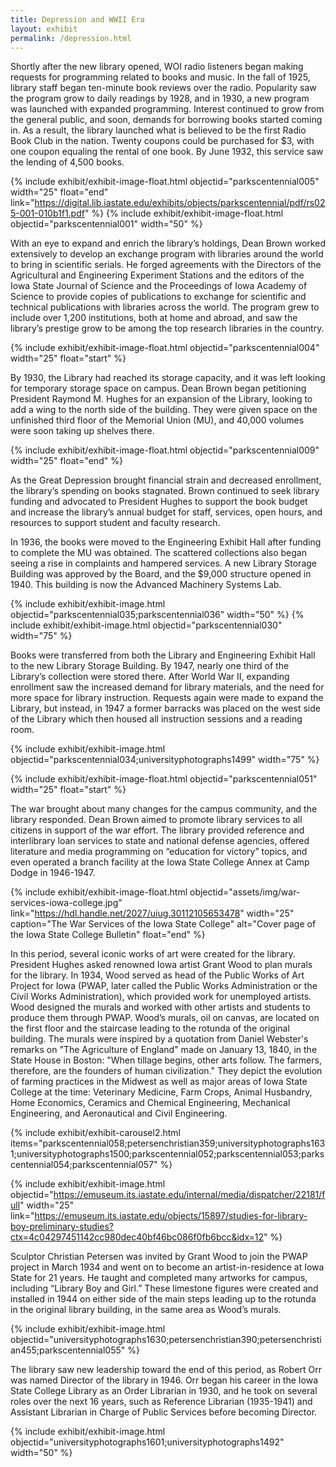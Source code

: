 ```yaml
---
title: Depression and WWII Era
layout: exhibit
permalink: /depression.html
---
```


Shortly after the new library opened, WOI radio listeners began making requests for programming related to books and music. In the fall of 1925, library staff began ten-minute book reviews over the radio. Popularity saw the program grow to daily readings by 1928, and in 1930, a new program was launched with expanded programming. Interest continued to grow from the general public, and soon, demands for borrowing books started coming in. As a result, the library launched what is believed to be the first Radio Book Club in the nation. Twenty coupons could be purchased for $3, with one coupon equaling the rental of one book. By June 1932, this service saw the lending of 4,500 books.

{% include exhibit/exhibit-image-float.html objectid="parkscentennial005" width="25" float="end" link="https://digital.lib.iastate.edu/exhibits/objects/parkscentennial/pdf/rs025-001-010b1f1.pdf" %}
{% include exhibit/exhibit-image-float.html objectid="parkscentennial001" width="50" %}


With an eye to expand and enrich the library’s holdings, Dean Brown worked extensively to develop an exchange program with libraries around the world to bring in scientific serials. He forged agreements with the Directors of the Agricultural and Engineering Experiment Stations and the editors of the Iowa State Journal of Science and the Proceedings of Iowa Academy of Science to provide copies of publications to exchange for scientific and technical publications with libraries across the world. The program grew to include over 1,200 institutions, both at home and abroad, and saw the library’s prestige grow to be among the top research libraries in the country.

{% include exhibit/exhibit-image-float.html objectid="parkscentennial004" width="25" float="start" %}

By 1930, the Library had reached its storage capacity, and it was left looking for temporary storage space on campus. Dean Brown began petitioning President Raymond M. Hughes for an expansion of the Library, looking to add a wing to the north side of the building. They were given space on the unfinished third floor of the Memorial Union (MU), and 40,000 volumes were soon taking up shelves there.

{% include exhibit/exhibit-image-float.html objectid="parkscentennial009" width="25" float="end" %}

As the Great Depression brought financial strain and decreased enrollment, the library’s spending on books stagnated. Brown continued to seek library funding and advocated to President Hughes to support the book budget and increase the library’s annual budget for staff, services, open hours, and resources to support student and faculty research.

In 1936, the books were moved to the Engineering Exhibit Hall after funding to complete the MU was obtained. The scattered collections also began seeing a rise in complaints and hampered services. A new Library Storage Building was approved by the Board, and the $9,000 structure opened in 1940. This building is now the Advanced Machinery Systems Lab. 

{% include exhibit/exhibit-image.html objectid="parkscentennial035;parkscentennial036" width="50" %}
{% include exhibit/exhibit-image.html objectid="parkscentennial030" width="75" %}

Books were transferred from both the Library and Engineering Exhibit Hall to the new Library Storage Building. By 1947, nearly one third of the Library’s collection were stored there.  After World War II, expanding enrollment saw the increased demand for library materials, and the need for more space for library instruction. Requests again were made to expand the Library, but instead, in 1947 a former barracks was placed on the west side of the Library which then housed all instruction sessions and a reading room.

{% include exhibit/exhibit-image.html objectid="parkscentennial034;universityphotographs1499" width="75" %}

{% include exhibit/exhibit-image-float.html objectid="parkscentennial051" width="25" float="start" %}

The war brought about many changes for the campus community, and the library responded. Dean Brown aimed to promote library services to all citizens in support of the war effort. The library provided reference and interlibrary loan services to state and national defense agencies, offered literature and media programming on “education for victory” topics, and even operated a branch facility at the Iowa State College Annex at Camp Dodge in 1946-1947.

{% include exhibit/exhibit-image-float.html objectid="assets/img/war-services-iowa-college.jpg" link="https://hdl.handle.net/2027/uiug.30112105653478" width="25" caption="The War Services of the Iowa State College" alt="Cover page of the Iowa State College Bulletin" float="end" %}

In this period, several iconic works of art were created for the library. President Hughes asked renowned Iowa artist Grant Wood to plan murals for the library. In 1934, Wood served as head of the Public Works of Art Project for Iowa (PWAP, later called the Public Works Administration or the Civil Works Administration), which provided work for unemployed artists. Wood designed the murals and worked with other artists and students to produce them through PWAP. Wood’s murals, oil on canvas, are located on the first floor and the staircase leading to the rotunda of the original building. The murals were inspired by a quotation from Daniel Webster's remarks on "The Agriculture of England" made on January 13, 1840, in the State House in Boston: "When tillage begins, other arts follow. The farmers, therefore, are the founders of human civilization." They depict the evolution of farming practices in the Midwest as well as major areas of Iowa State College at the time: Veterinary Medicine, Farm Crops, Animal Husbandry, Home Economics, Ceramics and Chemical Engineering, Mechanical Engineering, and Aeronautical and Civil Engineering.

{% include exhibit/exhibit-carousel2.html items="parkscentennial058;petersenchristian359;universityphotographs1631;universityphotographs1500;parkscentennial052;parkscentennial053;parkscentennial054;parkscentennial057" %}

{% include exhibit/exhibit-image.html objectid="https://emuseum.its.iastate.edu/internal/media/dispatcher/22181/full" width="25" link="https://emuseum.its.iastate.edu/objects/15897/studies-for-library-boy-preliminary-studies?ctx=4c04297451142cc980dec40bf46bc086f0fb6bcc&idx=12" %}

Sculptor Christian Petersen was invited by Grant Wood to join the PWAP project in March 1934 and went on to become an artist-in-residence at Iowa State for 21 years. He taught and completed many artworks for campus, including “Library Boy and Girl.” These limestone figures were created and installed in 1944 on either side of the main steps leading up to the rotunda in the original library building, in the same area as Wood’s murals.

{% include exhibit/exhibit-image.html objectid="universityphotographs1630;petersenchristian390;petersenchristian455;parkscentennial055" %}

The library saw new leadership toward the end of this period, as Robert Orr was named Director of the library in 1946.  Orr began his career in the Iowa State College Library as an Order Librarian in 1930, and he took on several roles over the next 16 years, such as Reference Librarian (1935-1941) and Assistant Librarian in Charge of Public Services before becoming Director. 

{% include exhibit/exhibit-image.html objectid="universityphotographs1601;universityphotographs1492" width="50" %}